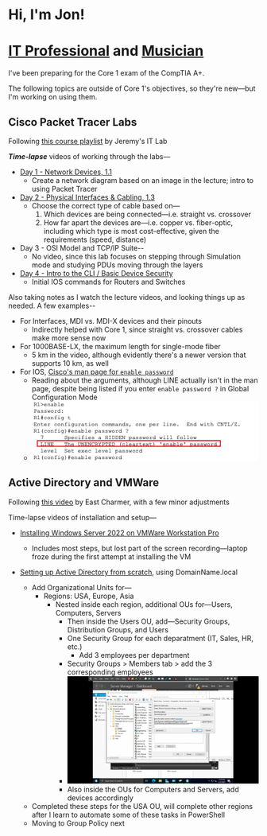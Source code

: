 # Hi, I'm Jon!

# [IT Professional](https://www.github.com/jlango0) and [Musician](https://www.instagram.com/jlango_drums)

I've been preparing for the Core 1 exam of the CompTIA A+.

The following topics are outside of Core 1's objectives, so they're new—but I'm working on using them.


## Cisco Packet Tracer Labs
Following <a href="https://www.youtube.com/playlist?list=PLxbwE86jKRgMpuZuLBivzlM8s2Dk5lXBQ">this course playlist</a> by Jeremy's IT Lab

**_Time-lapse_** videos of working through the labs—
- [Day 1 - Network Devices, 1.1](https://www.youtube.com/watch?v=bgAhSzdRn5k)
  - Create a network diagram based on an image in the lecture; intro to using Packet Tracer
- [Day 2 - Physical Interfaces & Cabling, 1.3](https://www.youtube.com/watch?v=l_K-uue9HlY)
  - Choose the correct type of cable based on—
    1. Which devices are being connected—i.e. straight vs. crossover
    2. How far apart the devices are—i.e. copper vs. fiber-optic, including which type is most cost-effective, given the requirements (speed, distance)
- Day 3 - OSI Model and TCP/IP Suite--
  - No video, since this lab focuses on stepping through Simulation mode and studying PDUs moving through the layers
- [Day 4 - Intro to the CLI / Basic Device Security](https://www.youtube.com/watch?v=ED62LgyCSAc)
  - Initial IOS commands for Routers and Switches


Also taking notes as I watch the lecture videos, and looking things up as needed.  A few examples--
- For Interfaces, MDI vs. MDI-X devices and their pinouts
  - Indirectly helped with Core 1, since straight vs. crossover cables make more sense now
- For 1000BASE-LX, the maximum length for single-mode fiber
  - 5 km in the video, although evidently there's a newer version that supports 10 km, as well
- For IOS, [Cisco's man page for `enable password`](https://www.cisco.com/E-Learning/bulk/public/tac/cim/cib/using_cisco_ios_software/cmdrefs/enable_password.htm)
  - Reading about the arguments, although LINE actually isn't in the man page, despite being listed if you enter `enable password ?` in Global Configuration Mode
  - ![IOS Screenshot](/IOS-Screenshot-small.png?raw=true "Screenshot of Cisco IOS CLI, where Router's response to the command includes a different argument than the man page")


## Active Directory and VMWare
Following [this video](https://www.youtube.com/watch?v=GsmJowwIh8Q&list=PLAdEnQWAAbfXMY2D4HVZOe-ChfTKmaJfQ&index=6) by East Charmer, with a few minor adjustments


Time-lapse videos of installation and setup—

- [Installing Windows Server 2022 on VMWare Workstation Pro](https://www.youtube.com/watch?v=YmsB81pi2pc)
  - Includes most steps, but lost part of the screen recording—laptop froze during the first attempt at installing the VM

 
- [Setting up Active Directory from scratch](https://www.youtube.com/watch?v=KhLQ1F18His), using DomainName.local
  - Add Organizational Units for—
    - Regions:  USA, Europe, Asia
      - Nested inside each region, additional OUs for—Users, Computers, Servers
        - Then inside the Users OU, add—Security Groups, Distribution Groups, and Users
        - One Security Group for each deparatment (IT, Sales, HR, etc.)
          - Add 3 employees per department
        - Security Groups > Members tab > add the 3 corresponding employees
        - ![Active Directory Screenshot](/Active-Directory-Screenshot.png?raw=true "Screenshot of Active Directory Users and Computers window, opened to Engineering Security Group's Properties, with multiple Users being added to the group via a text field")
        - Also inside the OUs for Computers and Servers, add devices accordingly
  - Completed these steps for the USA OU, will complete other regions after I learn to automate some of these tasks in PowerShell
  - Moving to Group Policy next

<!--
**jlango0/jlango0** is a ✨ _special_ ✨ repository because its `README.md` (this file) appears on your GitHub profile.

Here are some ideas to get you started:

- 🔭 I’m currently working on ...
- 🌱 I’m currently learning ...
- 👯 I’m looking to collaborate on ...
- 🤔 I’m looking for help with ...
- 💬 Ask me about ...
- 📫 How to reach me: ...
- 😄 Pronouns: ...
- ⚡ Fun fact: ...
-->
